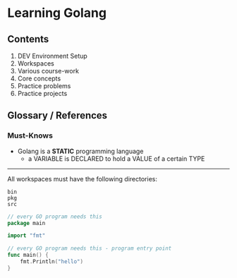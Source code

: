 # Learning Golang

## Contents

1. DEV Environment Setup
2. Workspaces
3. Various course-work
4. Core concepts
5. Practice problems
6. Practice projects

## Glossary / References

### Must-Knows

- Golang is a **STATIC** programming language
  - a VARIABLE is DECLARED to hold a VALUE of a certain TYPE

---

All workspaces must have the following directories:

```
bin
pkg
src
```

```go
// every GO program needs this
package main

import "fmt"

// every GO program needs this - program entry point
func main() {
	fmt.Println("hello")
}
```
